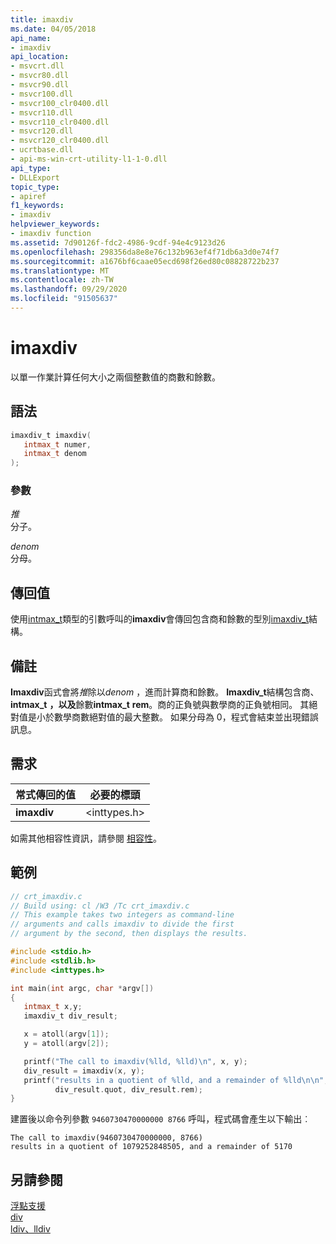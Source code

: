 ```yaml
---
title: imaxdiv
ms.date: 04/05/2018
api_name:
- imaxdiv
api_location:
- msvcrt.dll
- msvcr80.dll
- msvcr90.dll
- msvcr100.dll
- msvcr100_clr0400.dll
- msvcr110.dll
- msvcr110_clr0400.dll
- msvcr120.dll
- msvcr120_clr0400.dll
- ucrtbase.dll
- api-ms-win-crt-utility-l1-1-0.dll
api_type:
- DLLExport
topic_type:
- apiref
f1_keywords:
- imaxdiv
helpviewer_keywords:
- imaxdiv function
ms.assetid: 7d90126f-fdc2-4986-9cdf-94e4c9123d26
ms.openlocfilehash: 298356da8e8e76c132b963ef4f71db6a3d0e74f7
ms.sourcegitcommit: a1676bf6caae05ecd698f26ed80c08828722b237
ms.translationtype: MT
ms.contentlocale: zh-TW
ms.lasthandoff: 09/29/2020
ms.locfileid: "91505637"
---
```

# <a name="imaxdiv"></a>imaxdiv

以單一作業計算任何大小之兩個整數值的商數和餘數。

## <a name="syntax"></a>語法

```C
imaxdiv_t imaxdiv(
   intmax_t numer,
   intmax_t denom
);
```

### <a name="parameters"></a>參數

*推*<br/>
分子。

*denom*<br/>
分母。

## <a name="return-value"></a>傳回值

使用[intmax_t](../../c-runtime-library/standard-types.md)類型的引數呼叫的**imaxdiv**會傳回包含商和餘數的型別[imaxdiv_t](../../c-runtime-library/standard-types.md)結構。

## <a name="remarks"></a>備註

**Imaxdiv**函式會將*推*除以*denom* ，進而計算商和餘數。 **Imaxdiv_t**結構包含商、 **intmax_t** **，以及**餘數**intmax_t** **rem**。商的正負號與數學商的正負號相同。 其絕對值是小於數學商數絕對值的最大整數。 如果分母為 0，程式會結束並出現錯誤訊息。

## <a name="requirements"></a>需求

|常式傳回的值|必要的標頭|
|-------------|---------------------|
|**imaxdiv**|\<inttypes.h>|

如需其他相容性資訊，請參閱 [相容性](../../c-runtime-library/compatibility.md)。

## <a name="example"></a>範例

```C
// crt_imaxdiv.c
// Build using: cl /W3 /Tc crt_imaxdiv.c
// This example takes two integers as command-line
// arguments and calls imaxdiv to divide the first
// argument by the second, then displays the results.

#include <stdio.h>
#include <stdlib.h>
#include <inttypes.h>

int main(int argc, char *argv[])
{
   intmax_t x,y;
   imaxdiv_t div_result;

   x = atoll(argv[1]);
   y = atoll(argv[2]);

   printf("The call to imaxdiv(%lld, %lld)\n", x, y);
   div_result = imaxdiv(x, y);
   printf("results in a quotient of %lld, and a remainder of %lld\n\n",
          div_result.quot, div_result.rem);
}
```

建置後以命令列參數 `9460730470000000 8766` 呼叫，程式碼會產生以下輸出︰

```Output
The call to imaxdiv(9460730470000000, 8766)
results in a quotient of 1079252848505, and a remainder of 5170
```

## <a name="see-also"></a>另請參閱

[浮點支援](../../c-runtime-library/floating-point-support.md)<br/>
[div](div.md)<br/>
[ldiv、lldiv](./div.md)<br/>
